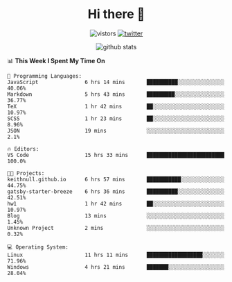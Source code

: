 <h1 align="center">Hi there 👋 </h3>

<p align="center">
  <img src="https://visitor-badge.glitch.me/badge?page_id=keithnull" alt="vistors" />
  <a href="https://twitter.com/_keithnull"><img src="https://img.shields.io/badge/@__keithnull-1DA1F2?style=flat&logo=Twitter&logoColor=white" alt="twitter"/></a>
</p>

<p align="center">
  <img src="https://github-readme-stats.vercel.app/api?username=keithnull&count_private=true&show_icons=true&theme=vue-dark&hide_title=true" alt="github stats" />
</p>

<!--START_SECTION:waka-->
📊 **This Week I Spent My Time On** 

```text
💬 Programming Languages: 
JavaScript               6 hrs 14 mins       ██████████░░░░░░░░░░░░░░░   40.06% 
Markdown                 5 hrs 43 mins       █████████░░░░░░░░░░░░░░░░   36.77% 
TeX                      1 hr 42 mins        ██░░░░░░░░░░░░░░░░░░░░░░░   10.97% 
SCSS                     1 hr 23 mins        ██░░░░░░░░░░░░░░░░░░░░░░░   8.96% 
JSON                     19 mins             ░░░░░░░░░░░░░░░░░░░░░░░░░   2.1%

🔥 Editors: 
VS Code                  15 hrs 33 mins      █████████████████████████   100.0%

🐱‍💻 Projects: 
keithnull.github.io      6 hrs 57 mins       ███████████░░░░░░░░░░░░░░   44.75% 
gatsby-starter-breeze    6 hrs 36 mins       ██████████░░░░░░░░░░░░░░░   42.51% 
hw1                      1 hr 42 mins        ██░░░░░░░░░░░░░░░░░░░░░░░   10.97% 
Blog                     13 mins             ░░░░░░░░░░░░░░░░░░░░░░░░░   1.45% 
Unknown Project          2 mins              ░░░░░░░░░░░░░░░░░░░░░░░░░   0.32%

💻 Operating System: 
Linux                    11 hrs 11 mins      ██████████████████░░░░░░░   71.96% 
Windows                  4 hrs 21 mins       ███████░░░░░░░░░░░░░░░░░░   28.04%

```


<!--END_SECTION:waka-->
